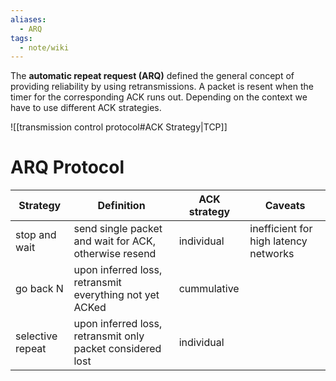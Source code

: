 ```yaml
---
aliases:
  - ARQ
tags:
  - note/wiki
---
```


The **automatic repeat request (ARQ)** defined the general concept of providing reliability by using retransmissions. A packet is resent when the timer for the corresponding ACK runs out. Depending on the context we have to use different ACK strategies.


![[transmission control protocol#ACK Strategy|TCP]]


# ARQ Protocol

| Strategy         | Definition                                                 | ACK strategy | Caveats                               |
| ---------------- | ---------------------------------------------------------- | ------------ | ------------------------------------- |
| stop and wait    | send single packet and wait for ACK, otherwise resend      | individual   | inefficient for high latency networks |
| go back N        | upon inferred loss, retransmit everything not yet ACKed    | cummulative  |                                       |
| selective repeat | upon inferred loss, retransmit only packet considered lost | individual   |                                       |
